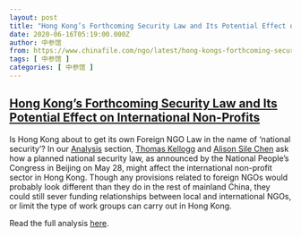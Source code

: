```yaml
---
layout: post
title: "Hong Kong’s Forthcoming Security Law and Its Potential Effect on International Non-Profits"
date: 2020-06-16T05:19:00.000Z
author: 中参馆
from: https://www.chinafile.com/ngo/latest/hong-kongs-forthcoming-security-law-and-its-potential-effect-international-non-profits
tags: [ 中参馆 ]
categories: [ 中参馆 ]
---
```

<!--1592284740000-->
[Hong Kong’s Forthcoming Security Law and Its Potential Effect on International Non-Profits](https://www.chinafile.com/ngo/latest/hong-kongs-forthcoming-security-law-and-its-potential-effect-international-non-profits)
------

<div>
<div class="content">    <div class="field field-name-body field-type-text-with-summary field-label-hidden"><div class="field-items"><div class="field-item even"><p>Is Hong Kong about to get its own Foreign NGO Law in the name of ‘national security’? In our <a href="https://www.chinafile.com/ngo/analysis" target="_blank" rel="nofollow">Analysis</a> section, <a href="https://www.chinafile.com/contributors/thomas-kellogg" target="_blank" rel="nofollow">Thomas Kellogg</a> and <a href="https://www.chinafile.com/contributors/alison-sile-chen" target="_blank" rel="nofollow">Alison Sile Chen</a> ask how a planned national security law, as announced by the National People’s Congress in Beijing on May 28, might affect the international non-profit sector in Hong Kong. Though any provisions related to foreign NGOs would probably look different than they do in the rest of mainland China, they could still sever funding relationships between local and international NGOs, or limit the type of work groups can carry out in Hong Kong.</p><p>Read the full analysis <a href="https://www.chinafile.com/ngo/analysis/hong-kong-about-get-its-own-foreign-ngo-law-name-of-national-security" rel="nofollow">here</a>.</p></div></div></div>  </div>
</div>
